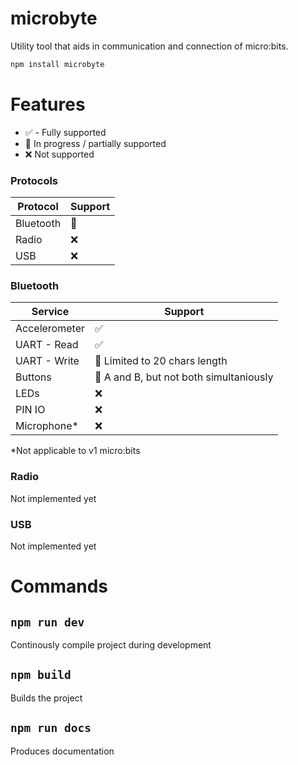 # microbyte
Utility tool that aids in communication and connection of micro:bits. 

```bash
npm install microbyte
```

# Features
- ✅ - Fully supported
- 🔨 In progress / partially supported
- ❌ Not supported

### Protocols

| Protocol   | Support |
| ---------- | ------- |
| Bluetooth  | 🔨      |
| Radio      | ❌      |
| USB        | ❌      |

### Bluetooth

| Service    | Support |
| ---------- | ------- |
| Accelerometer  | ✅      |
| UART - Read      | ✅      |
| UART - Write        | 🔨 Limited to 20 chars length      |
| Buttons      | 🔨 A and B, but not both simultaniously      |
| LEDs        | ❌      |
| PIN IO        | ❌      |
| Microphone*        | ❌      |

\*Not applicable to v1 micro:bits

### Radio
Not implemented yet

### USB
Not implemented yet


# Commands

## ```npm run dev```
Continously compile project during development

## ```npm build```
Builds the project

## ```npm run docs```
Produces documentation

